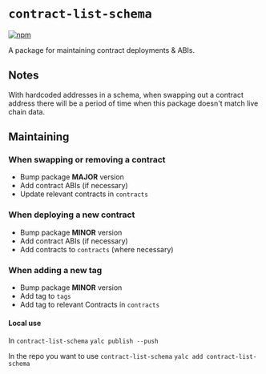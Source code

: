 # `contract-list-schema`

[![npm](https://img.shields.io/npm/v/@pooltogether/contract-list-schema)](https://unpkg.com/@pooltogether/contract-list-schema@latest/)

A package for maintaining contract deployments & ABIs.

## Notes

With hardcoded addresses in a schema, when swapping out a contract address there will be a period of time when this package doesn't match live chain data.

## Maintaining

### **When swapping or removing a contract**

- Bump package **MAJOR** version
- Add contract ABIs (if necessary)
- Update relevant contracts in `contracts`

### **When deploying a new contract**

- Bump package **MINOR** version
- Add contract ABIs (if necessary)
- Add contracts to `contracts` (where necessary)

### **When adding a new tag**

- Bump package **MINOR** version
- Add tag to `tags`
- Add tag to relevant Contracts in `contracts`

#### Local use

In `contract-list-schema`
`yalc publish --push`

In the repo you want to use `contract-list-schema`
`yalc add contract-list-schema`
